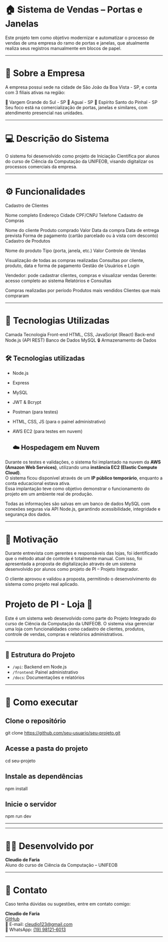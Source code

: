 # 🏠 Sistema de Vendas – Portas e Janelas
Este projeto tem como objetivo modernizar e automatizar o processo de vendas de uma empresa do ramo de portas e janelas, que atualmente realiza seus registros manualmente em blocos de papel.

---

# 🏢 Sobre a Empresa
A empresa possui sede na cidade de São João da Boa Vista - SP, e conta com 3 filiais ativas na região:

📍 Vargem Grande do Sul - SP
📍 Aguaí - SP
📍 Espírito Santo do Pinhal - SP
Seu foco está na comercialização de portas, janelas e similares, com atendimento presencial nas unidades.

---

# 💻 Descrição do Sistema
O sistema foi desenvolvido como projeto de Iniciação Científica por alunos do curso de Ciência da Computação da UNIFEOB, visando digitalizar os processos comerciais da empresa.

---

# ⚙️ Funcionalidades
Cadastro de Clientes

Nome completo
Endereço
Cidade
CPF/CNPJ
Telefone
Cadastro de Compras

Nome do cliente
Produto comprado
Valor
Data da compra
Data de entrega prevista
Forma de pagamento (cartão parcelado ou à vista com desconto)
Cadastro de Produtos

Nome do produto
Tipo (porta, janela, etc.)
Valor
Controle de Vendas

Visualização de todas as compras realizadas
Consultas por cliente, produto, data e forma de pagamento
Gestão de Usuários e Login

Vendedor: pode cadastrar clientes, compras e visualizar vendas
Gerente: acesso completo ao sistema
Relatórios e Consultas

Compras realizadas por período
Produtos mais vendidos
Clientes que mais compraram

---

# 🧱 Tecnologias Utilizadas
Camada	Tecnologia
Front-end	HTML, CSS, JavaScript (React)
Back-end	Node.js (API REST)
Banco de Dados	MySQL
🔒 Armazenamento de Dados

## 🛠️ Tecnologias utilizadas
- Node.js
- Express
- MySQL
- JWT & Bcrypt
- Postman (para testes)
- HTML, CSS, JS (para o painel administrativo)
- AWS EC2 (para testes em nuvem)

  ## ☁️ Hospedagem em Nuvem

Durante os testes e validações, o sistema foi implantado na nuvem da **AWS (Amazon Web Services)**, utilizando uma **instância EC2 (Elastic Compute Cloud)**.  
O sistema ficou disponível através de um **IP público temporário**, enquanto a conta educacional estava ativa.  
Essa implantação teve como objetivo demonstrar o funcionamento do projeto em um ambiente real de produção.
   
Todas as informações são salvas em um banco de dados MySQL com conexões seguras via API Node.js, garantindo acessibilidade, integridade e segurança dos dados.

---

# 🎯 Motivação
Durante entrevista com gerentes e responsáveis das lojas, foi identificado que o método atual de controle é totalmente manual. Com isso, foi apresentada a proposta de digitalização através de um sistema desenvolvido por alunos como projeto de PI – Projeto Integrador.

O cliente aprovou e validou a proposta, permitindo o desenvolvimento do sistema como projeto real aplicado.

# Projeto de PI - Loja 🏪

Este é um sistema web desenvolvido como parte do Projeto Integrado do curso de Ciência da Computação da UNIFEOB. O sistema visa gerenciar uma loja com funcionalidades como cadastro de clientes, produtos, controle de vendas, compras e relatórios administrativos.

---

## 📁 Estrutura do Projeto

- `/api`: Backend em Node.js
- `/frontend`: Painel administrativo
- `/docs`: Documentações e relatórios

---


# 🚀 Como executar
## Clone o repositório
git clone https://github.com/seu-usuario/seu-projeto.git

## Acesse a pasta do projeto
cd seu-projeto

## Instale as dependências
npm install

## Inicie o servidor
npm run dev

---
---

# 👨‍💻 Desenvolvido por

**Cleudio de Faria**  
Aluno do curso de Ciência da Computação – UNIFEOB

---

# 📩 Contato

Caso tenha dúvidas ou sugestões, entre em contato comigo:

 **Cleudio de Faria**  
[GitHub](https://github.com/cleudioFaria)  
📧 E-mail: cleudio123@gmail.com  
📱 WhatsApp: [(19) 98121-6013](https://wa.me/5519981216013) 

---
 
